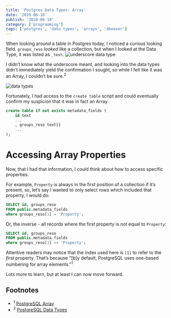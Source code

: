 ```yaml
---
title: 'Postgres Data Types: Array'
date: '2019-06-10'
publish: '2019-06-10'
category: ['programming']
tags: ['postgres', 'data types', 'arrays', 'dbeaver']
---
```


When looking around a table in Postgres today, I noticed a curious looking field. `groups_reso` _looked_ like a collection, but when I looked at the Data Type, it was listed as `_text`.
![underscore data type](https://res.cloudinary.com/scweiss1/image/upload/v1593195103/code-comments/groups-reso_qzyths.png)

I didn’t know what the underscore meant, and looking into the data types didn’t immediately yield the confirmation I sought, so while I felt like it was an Array, I couldn’t be sure.<sup>2</sup>

![data types](https://res.cloudinary.com/scweiss1/image/upload/v1593195102/code-comments/data-types_m4lyvd.png)

Fortunately, I had access to the `create table` script and could eventually confirm my suspicion that it was in fact an Array.

```sql
create table if not exists metadata_fields (
    id text
    ...
    , groups_reso text[]
    ...
);
```

# Accessing Array Properties

Now, that I had that information, I could think about how to access specific properties.

For example, `Property` is always in the first position of a collection if it’s present, so, let’s say I wanted to only select rows which included that property, I would do:

```sql
SELECT id, groups_reso
FROM public.metadata_fields
where groups_reso[1] = 'Property';
```

Or, the inverse - all records where the first property is _not_ equal to `Property`:

```sql
SELECT id, groups_reso
FROM public.metadata_fields
where groups_reso[1] <> 'Property';
```

Attentive readers may notice that the index used here is `[1]` to refer to the _first_ property. That’s because "[b]y default, PostgreSQL uses one-based numbering for array elements."<sup>1</sup>

Lots more to learn, but at least I can now move forward.

## Footnotes

-   <sup>1</sup> [PostgreSQL Array](http://www.postgresqltutorial.com/postgresql-array/)
-   <sup>2</sup> [PostgreSQL Data Types](http://www.postgresqltutorial.com/postgresql-data-types/)
